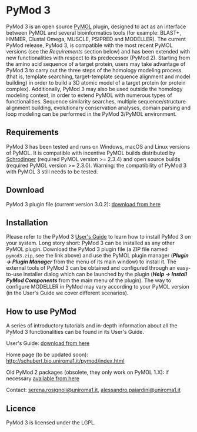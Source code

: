 # PyMod 3
PyMod 3 is an open source [PyMOL](https://github.com/schrodinger/pymol-open-source "PyMOL GitHub repository") plugin, designed to act as an interface between PyMOL and several bioinformatics tools (for example: BLAST+, HMMER, Clustal Omega, MUSCLE, PSIPRED and MODELLER). The current PyMod release, PyMod 3, is compatible with the most recent PyMOL versions (see the *Requirements* section below) and has been extended with new functionalities with respect to its predecessor (PyMod 2). Starting from the amino acid sequence of a target protein, users may take advantage of PyMod 3 to carry out the three steps of the homology modeling process (that is, template searching, target-template sequence alignment and model building) in order to build a 3D atomic model of a target protein (or protein complex). Additionally, PyMod 3 may also be used outside the homology modeling context, in order to extend PyMOL with numerous types of  functionalities. Sequence similarity searches, multiple sequence/structure alignment building, evolutionary conservation analyses, domain parsing and loop modeling can be performed in the PyMod 3/PyMOL environment.

## Requirements
PyMod 3 has been tested and runs on Windows, macOS and Linux versions of PyMOL. It is compatible with incentive PyMOL builds distributed by [Schrodinger](https://pymol.org/2/ "Schrodinger website") (required PyMOL version >= 2.3.4) and open source builds (required PyMOL version >= 2.3.0).
Warning: the compatibility of PyMod 3 with PyMOL 3 still needs to be tested.

## Download
PyMod 3 plugin file (current version 3.0.2): [download from here](https://github.com/pymodproject/pymod/releases/download/v3.0/pymod3.zip "PyMod 3 plugin file for PyMOL")

## Installation
Please refer to the PyMod 3 [User's Guide](https://github.com/pymodproject/pymod/releases/download/v3.0/pymod_users_guide.pdf "PyMod 3 User's guide") to learn how to install PyMod 3 on your system. Long story short: PyMod 3 can be installed as any other PyMOL plugin. Download the PyMod 3 plugin file (a ZIP file named `pymod3.zip`, see the link above) and use the PyMOL plugin manager (**_Plugin -> Plugin Manager_** from the menu of its main window) to install it. The external tools of PyMod 3 can be obtained and configured through an easy-to-use installer dialog which can be launched by the plugin (**_Help -> Install PyMod Components_** from the main menu of the plugin). The way to configure MODELLER in PyMod may vary according to your PyMOL version (in the User's Guide we cover different scenarios).

## How to use PyMod
A series of introductory tutorials and in-depth information about all the PyMod 3 functionalities can be found in its User's Guide.

User's Guide: [download from here](https://github.com/pymodproject/pymod/releases/download/v3.0/pymod_users_guide.pdf "PyMod 3 User's guide")

Home page (to be updated soon): http://schubert.bio.uniroma1.it/pymod/index.html

Old PyMod 2 packages (obsolete, they only work on PyMOL 1.X): if necessary [available from here](https://github.com/pymodproject/pymod/releases/tag/v2.0 "Legacy PyMod 2.0 installers")

Contact: serena.rosignoli@uniroma1.it, alessandro.paiardini@uniroma1.it

## Licence
PyMod 3 is licensed under the LGPL.
